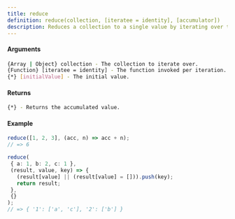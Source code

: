 ```yaml
---
title: reduce
definition: reduce(collection, [iteratee = identity], [accumulator])
description: Reduces a collection to a single value by iterating over the elements of the collection.
---
```


#### Arguments


```bash
{Array | Object} collection - The collection to iterate over.
{Function} [iteratee = identity] - The function invoked per iteration.
{*} [initialValue] - The initial value.
```


#### Returns


```bash
{*} - Returns the accumulated value.
```


#### Example


```ts
reduce([1, 2, 3], (acc, n) => acc + n);
// => 6

reduce(
 { a: 1, b: 2, c: 1 },
 (result, value, key) => {
   (result[value] || (result[value] = [])).push(key);
   return result;
 },
 {}
);
// => { '1': ['a', 'c'], '2': ['b'] }
```